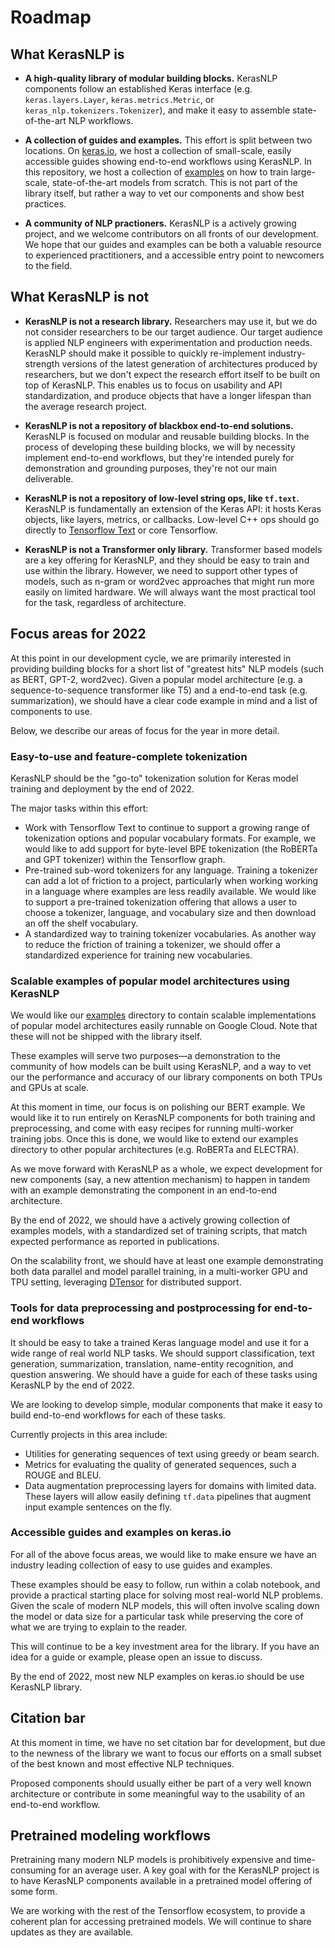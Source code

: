 # Roadmap

## What KerasNLP is

- **A high-quality library of modular building blocks.** KerasNLP components
  follow an established Keras interface (e.g. `keras.layers.Layer`,
  `keras.metrics.Metric`, or `keras_nlp.tokenizers.Tokenizer`), and make it easy
  to assemble state-of-the-art NLP workflows.

- **A collection of guides and examples.** This effort is split between two
  locations. On [keras.io](keras.io/keras_nlp), we host a collection of
  small-scale, easily accessible guides showing end-to-end workflows using
  KerasNLP. In this repository, we host a collection of
  [examples](https://github.com/keras-team/keras-nlp/tree/master/examples) on
  how to train large-scale, state-of-the-art models from scratch. This is not
  part of the library itself, but rather a way to vet our components and show
  best practices.

- **A community of NLP practioners.** KerasNLP is a actively growing project,
  and we welcome contributors on all fronts of our development. We hope that our
  guides and examples can be both a valuable resource to experienced
  practitioners, and a accessible entry point to newcomers to the field.

## What KerasNLP is not

- **KerasNLP is not a research library.** Researchers may use it, but we do not
  consider researchers to be our target audience. Our target audience is
  applied NLP engineers with experimentation and production needs. KerasNLP
  should make it possible to quickly re-implement industry-strength versions of
  the latest generation of architectures produced by researchers, but we don't
  expect the research effort itself to be built on top of KerasNLP. This enables
  us to focus on usability and API standardization, and produce objects that
  have a longer lifespan than the average research project.

- **KerasNLP is not a repository of blackbox end-to-end solutions.**
  KerasNLP is focused on modular and reusable building blocks. In the process
  of developing these building blocks, we will by necessity implement
  end-to-end workflows, but they're intended purely for demonstration and
  grounding purposes, they're not our main deliverable.

- **KerasNLP is not a repository of low-level string ops, like `tf.text`.**
  KerasNLP is fundamentally an extension of the Keras API: it hosts Keras
  objects, like layers, metrics, or callbacks. Low-level C++ ops should go
  directly to [Tensorflow Text](https://www.tensorflow.org/text) or
  core Tensorflow.

- **KerasNLP is not a Transformer only library.**
  Transformer based models are a key offering for KerasNLP, and they should be
  easy to train and use within the library. However, we need to support other
  types of models, such as n-gram or word2vec approaches that might run more
  easily on limited hardware. We will always want the most practical tool for
  the task, regardless of architecture.

## Focus areas for 2022

At this point in our development cycle, we are primarily interested in providing
building blocks for a short list of "greatest hits" NLP models (such as BERT,
GPT-2, word2vec). Given a popular model architecture (e.g. a
sequence-to-sequence transformer like T5) and a end-to-end task (e.g.
summarization), we should have a clear code example in mind and a list of
components to use.

Below, we describe our areas of focus for the year in more detail.

### Easy-to-use and feature-complete tokenization

KerasNLP should be the "go-to" tokenization solution for Keras model training
and deployment by the end of 2022.

The major tasks within this effort:

- Work with Tensorflow Text to continue to support a growing range of
  tokenization options and popular vocabulary formats. For example, we would
  like to add support for byte-level BPE tokenization (the RoBERTa and GPT
  tokenizer) within the Tensorflow graph.
- Pre-trained sub-word tokenizers for any language. Training a tokenizer can
  add a lot of friction to a project, particularly when working working in a
  language where examples are less readily available. We would like to support
  a pre-trained tokenization offering that allows a user to choose a tokenizer,
  language, and vocabulary size and then download an off the shelf vocabulary.
- A standardized way to training tokenizer vocabularies. As another way to
  reduce the friction of training a tokenizer, we should offer a standardized
  experience for training new vocabularies.

### Scalable examples of popular model architectures using KerasNLP

We would like our
[examples](https://github.com/keras-team/keras-nlp/tree/master/examples)
directory to contain scalable implementations of popular model
architectures easily runnable on Google Cloud. Note that these will not be
shipped with the library itself.

These examples will serve two purposes—a demonstration to the community of how
models can be built using KerasNLP, and a way to vet our the performance and
accuracy of our library components on both TPUs and GPUs at scale.

At this moment in time, our focus is on polishing our BERT example. We would
like it to run entirely on KerasNLP components for both training and
preprocessing, and come with easy recipes for running multi-worker training
jobs. Once this is done, we would like to extend our examples directory to other
popular architectures (e.g. RoBERTa and ELECTRA).

As we move forward with KerasNLP as a whole, we expect development for new
components (say, a new attention mechanism) to happen in tandem with an
example demonstrating the component in an end-to-end architecture.

By the end of 2022, we should have a actively growing collection of examples
models, with a standardized set of training scripts, that match expected
performance as reported in publications.

On the scalability front, we should have at least one example demonstrating both
data parallel and model parallel training, in a multi-worker GPU and TPU
setting, leveraging
[DTensor](https://www.tensorflow.org/guide/dtensor_overview) for distributed
support.

### Tools for data preprocessing and postprocessing for end-to-end workflows

It should be easy to take a trained Keras language model and use it for a wide
range of real world NLP tasks. We should support classification, text
generation, summarization, translation, name-entity recognition, and question
answering. We should have a guide for each of these tasks using KerasNLP by
the end of 2022.

We are looking to develop simple, modular components that make it easy to build
end-to-end workflows for each of these tasks.

Currently projects in this area include:

- Utilities for generating sequences of text using greedy or beam search.
- Metrics for evaluating the quality of generated sequences, such a ROUGE and
  BLEU.
- Data augmentation preprocessing layers for domains with limited data. These
  layers will allow easily defining `tf.data` pipelines that augment input
  example sentences on the fly.

### Accessible guides and examples on keras.io

For all of the above focus areas, we would like to make ensure we have an
industry leading collection of easy to use guides and examples.

These examples should be easy to follow, run within a colab notebook, and
provide a practical starting place for solving most real-world NLP problems.
Given the scale of modern NLP models, this will often involve scaling down the
model or data size for a particular task while preserving the core of what we
are trying to explain to the reader.

This will continue to be a key investment area for the library. If you have an
idea for a guide or example, please open an issue to discuss.

By the end of 2022, most new NLP examples on keras.io should be use
KerasNLP library.

## Citation bar

At this moment in time, we have no set citation bar for development, but due to
the newness of the library we want to focus our efforts on a small subset of the
best known and most effective NLP techniques.

Proposed components should usually either be part of a very well known
architecture or contribute in some meaningful way to the usability of an
end-to-end workflow.

## Pretrained modeling workflows

Pretraining many modern NLP models is prohibitively expensive and
time-consuming for an average user. A key goal with for the KerasNLP project is
to have KerasNLP components available in a pretrained model offering of some
form.

We are working with the rest of the Tensorflow ecosystem, to provide a coherent
plan for accessing pretrained models. We will continue to share updates as they
are available.
